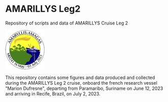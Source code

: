 # AMARILLYS Leg2
 Repository of scripts and data of AMARILLYS Cruise Leg 2
 
 ![logo](https://github.com/andrebelem/AMARILLYS-Leg2/blob/main/images/LogoAMARYLLIS-AMAGAS_v4_GiorgiaRicci-124x123.png)
 
 This repository contains some figures and data produced and collected during the AMARILLYS Leg 2 cruise, onboard the french research vessel "Marion Dufresne", departing from Paramaribo, Suriname on June 12, 2023 and arriving in Recife, Brazil, on July 2, 2023.<br>
 
